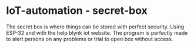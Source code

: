 # IoT-automation - secret-box
The secret box is where things can be stored with perfect security. Using ESP-32 and with the help blynk iot website. The program is perfectly made to alert persons on any problems or trial to open box without access.

